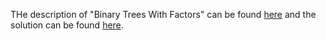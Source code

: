 THe description of "Binary Trees With Factors" can be found [here](https://leetcode.com/problems/binary-trees-with-factors/) and the solution can be found [here](https://github.com/aurimas13/Solutions-To-Problems/blob/main/LeetCode/Java%20Solutions/Binary%20Trees%20With%20Factors/binary.java).

